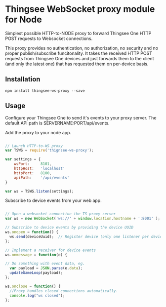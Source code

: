 # Thingsee WebSocket proxy module for Node

Simplest possible HTTP-to-NODE proxy to forward Thingsee One HTTP POST requests to Websocket connections.

This proxy provides no authentication, no authorization, no security and no proper publish/subscribe funcitonality. It takes the received HTTP POST requests from Thingsee One devices and just forwards them to the client (and only the latest one) that has requested them on per-device basis.

## Installation

```npm install thingsee-ws-proxy --save```

## Usage

Configure your Thingsee One to send it's events to your proxy server. The default API path is SERVERNAME:PORT/api/events.

Add the proxy to your node app.

```javascript

// Launch HTTP-to-WS proxy
var TSWS = require('thignsee-ws-proxy');

var settings = {
    wsPort:     8101,
    httpHost:   'localhost'
    httpPort:   8100,
    apiPath:    '/api/events'
}

var ws = TSWS.listen(settings);

```

Subscribe to device events from your web app.

```javascript

// Open a websocket connection the TS proxy server
var ws = new WebSocket('ws://' + window.location.hostname + ':8001' );

// Subscribe to device events by providing the device UUID
ws.onopen = function() {
  ws.send(deviceUuid);  // Register device (only one listener per device)
};

// Implement a receiver for device events
ws.onmessage = function(e) {

// Do something with event data, eg.
  var payload = JSON.parse(e.data);
  updateGameLoop(payload);
};

ws.onclose = function() {
  //Proxy handles closed connections automatically.
  console.log("ws closed");
};

```